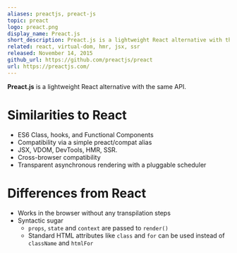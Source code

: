 ```yaml
---
aliases: preactjs, preact-js
topic: preact
logo: preact.png
display_name: Preact.js
short_description: Preact.js is a lightweight React alternative with the same API.
related: react, virtual-dom, hmr, jsx, ssr
released: November 14, 2015
github_url: https://github.com/preactjs/preact
url: https://preactjs.com/
---
```

**Preact.js** is a lightweight React alternative with the same API.

# Similarities to React
* ES6 Class, hooks, and Functional Components
* Compatibility via a simple preact/compat alias
* JSX, VDOM, DevTools, HMR, SSR.
* Cross-browser compatibility
* Transparent asynchronous rendering with a pluggable scheduler

# Differences from React
* Works in the browser without any transpilation steps
* Syntactic sugar
    * `props`, `state` and `context` are passed to `render()`
    * Standard HTML attributes like `class` and `for` can be used instead of `className` and `htmlFor`

